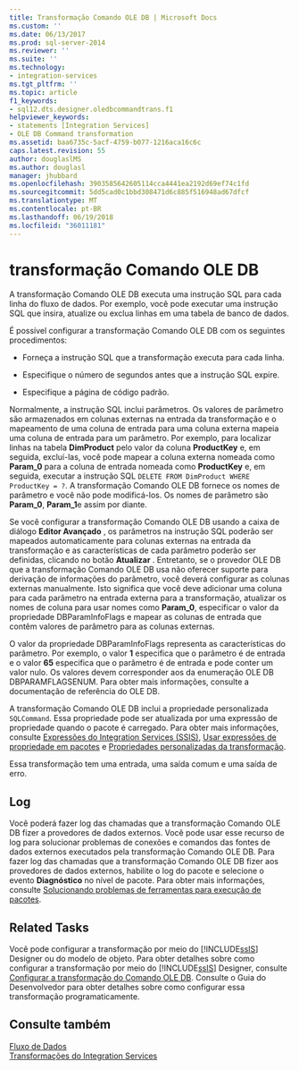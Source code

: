 ```yaml
---
title: Transformação Comando OLE DB | Microsoft Docs
ms.custom: ''
ms.date: 06/13/2017
ms.prod: sql-server-2014
ms.reviewer: ''
ms.suite: ''
ms.technology:
- integration-services
ms.tgt_pltfrm: ''
ms.topic: article
f1_keywords:
- sql12.dts.designer.oledbcommandtrans.f1
helpviewer_keywords:
- statements [Integration Services]
- OLE DB Command transformation
ms.assetid: baa6735c-5acf-4759-b077-1216aca16c6c
caps.latest.revision: 55
author: douglaslMS
ms.author: douglasl
manager: jhubbard
ms.openlocfilehash: 3903585642605114cca4441ea2192d69ef74c1fd
ms.sourcegitcommit: 5dd5cad0c1bbd308471d6c885f516948ad67dfcf
ms.translationtype: MT
ms.contentlocale: pt-BR
ms.lasthandoff: 06/19/2018
ms.locfileid: "36011181"
---
```

# <a name="ole-db-command-transformation"></a>transformação Comando OLE DB
  A transformação Comando OLE DB executa uma instrução SQL para cada linha do fluxo de dados. Por exemplo, você pode executar uma instrução SQL que insira, atualize ou exclua linhas em uma tabela de banco de dados.  
  
 É possível configurar a transformação Comando OLE DB com os seguintes procedimentos:  
  
-   Forneça a instrução SQL que a transformação executa para cada linha.  
  
-   Especifique o número de segundos antes que a instrução SQL expire.  
  
-   Especifique a página de código padrão.  
  
 Normalmente, a instrução SQL inclui parâmetros. Os valores de parâmetro são armazenados em colunas externas na entrada da transformação e o mapeamento de uma coluna de entrada para uma coluna externa mapeia uma coluna de entrada para um parâmetro. Por exemplo, para localizar linhas na tabela **DimProduct** pelo valor da coluna **ProductKey** e, em seguida, excluí-las, você pode mapear a coluna externa nomeada como **Param_0** para a coluna de entrada nomeada como **ProductKey** e, em seguida, executar a instrução SQL `DELETE FROM DimProduct WHERE ProductKey = ?`. A transformação Comando OLE DB fornece os nomes de parâmetro e você não pode modificá-los. Os nomes de parâmetro são **Param_0**, **Param_1**e assim por diante.  
  
 Se você configurar a transformação Comando OLE DB usando a caixa de diálogo **Editor Avançado** , os parâmetros na instrução SQL poderão ser mapeados automaticamente para colunas externas na entrada da transformação e as características de cada parâmetro poderão ser definidas, clicando no botão **Atualizar** . Entretanto, se o provedor OLE DB que a transformação Comando OLE DB usa não oferecer suporte para derivação de informações do parâmetro, você deverá configurar as colunas externas manualmente. Isto significa que você deve adicionar uma coluna para cada parâmetro na entrada externa para a transformação, atualizar os nomes de coluna para usar nomes como **Param_0**, especificar o valor da propriedade DBParamInfoFlags e mapear as colunas de entrada que contêm valores de parâmetro para as colunas externas.  
  
 O valor da propriedade DBParamInfoFlags representa as características do parâmetro. Por exemplo, o valor **1** especifica que o parâmetro é de entrada e o valor **65** especifica que o parâmetro é de entrada e pode conter um valor nulo. Os valores devem corresponder aos da enumeração OLE DB DBPARAMFLAGSENUM. Para obter mais informações, consulte a documentação de referência do OLE DB.  
  
 A transformação Comando OLE DB inclui a propriedade personalizada `SQLCommand`. Essa propriedade pode ser atualizada por uma expressão de propriedade quando o pacote é carregado. Para obter mais informações, consulte [Expressões do Integration Services &#40;SSIS&#41;](../../expressions/integration-services-ssis-expressions.md), [Usar expressões de propriedade em pacotes](../../expressions/use-property-expressions-in-packages.md) e [Propriedades personalizadas da transformação](transformation-custom-properties.md).  
  
 Essa transformação tem uma entrada, uma saída comum e uma saída de erro.  
  
## <a name="logging"></a>Log  
 Você poderá fazer log das chamadas que a transformação Comando OLE DB fizer a provedores de dados externos. Você pode usar esse recurso de log para solucionar problemas de conexões e comandos das fontes de dados externos executados pela transformação Comando OLE DB. Para fazer log das chamadas que a transformação Comando OLE DB fizer aos provedores de dados externos, habilite o log do pacote e selecione o evento **Diagnóstico** no nível de pacote. Para obter mais informações, consulte [Solucionando problemas de ferramentas para execução de pacotes](../../troubleshooting/troubleshooting-tools-for-package-execution.md).  
  
## <a name="related-tasks"></a>Related Tasks  
 Você pode configurar a transformação por meio do [!INCLUDE[ssIS](../../../includes/ssis-md.md)] Designer ou do modelo de objeto. Para obter detalhes sobre como configurar a transformação por meio do [!INCLUDE[ssIS](../../../includes/ssis-md.md)] Designer, consulte  [Configurar a transformação do Comando OLE DB](../../configure-the-ole-db-command-transformation.md). Consulte o Guia do Desenvolvedor para obter detalhes sobre como configurar essa transformação programaticamente.  
  
## <a name="see-also"></a>Consulte também  
 [Fluxo de Dados](../data-flow.md)   
 [Transformações do Integration Services](integration-services-transformations.md)  
  
  